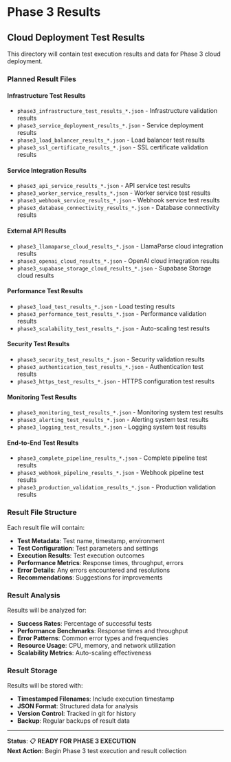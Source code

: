 # Phase 3 Results
## Cloud Deployment Test Results

This directory will contain test execution results and data for Phase 3 cloud deployment.

### Planned Result Files

#### **Infrastructure Test Results**
- `phase3_infrastructure_test_results_*.json` - Infrastructure validation results
- `phase3_service_deployment_results_*.json` - Service deployment results
- `phase3_load_balancer_results_*.json` - Load balancer test results
- `phase3_ssl_certificate_results_*.json` - SSL certificate validation results

#### **Service Integration Results**
- `phase3_api_service_results_*.json` - API service test results
- `phase3_worker_service_results_*.json` - Worker service test results
- `phase3_webhook_service_results_*.json` - Webhook service test results
- `phase3_database_connectivity_results_*.json` - Database connectivity results

#### **External API Results**
- `phase3_llamaparse_cloud_results_*.json` - LlamaParse cloud integration results
- `phase3_openai_cloud_results_*.json` - OpenAI cloud integration results
- `phase3_supabase_storage_cloud_results_*.json` - Supabase Storage cloud results

#### **Performance Test Results**
- `phase3_load_test_results_*.json` - Load testing results
- `phase3_performance_test_results_*.json` - Performance validation results
- `phase3_scalability_test_results_*.json` - Auto-scaling test results

#### **Security Test Results**
- `phase3_security_test_results_*.json` - Security validation results
- `phase3_authentication_test_results_*.json` - Authentication test results
- `phase3_https_test_results_*.json` - HTTPS configuration test results

#### **Monitoring Test Results**
- `phase3_monitoring_test_results_*.json` - Monitoring system test results
- `phase3_alerting_test_results_*.json` - Alerting system test results
- `phase3_logging_test_results_*.json` - Logging system test results

#### **End-to-End Test Results**
- `phase3_complete_pipeline_results_*.json` - Complete pipeline test results
- `phase3_webhook_pipeline_results_*.json` - Webhook pipeline test results
- `phase3_production_validation_results_*.json` - Production validation results

### Result File Structure

Each result file will contain:
- **Test Metadata**: Test name, timestamp, environment
- **Test Configuration**: Test parameters and settings
- **Execution Results**: Test execution outcomes
- **Performance Metrics**: Response times, throughput, errors
- **Error Details**: Any errors encountered and resolutions
- **Recommendations**: Suggestions for improvements

### Result Analysis

Results will be analyzed for:
- **Success Rates**: Percentage of successful tests
- **Performance Benchmarks**: Response times and throughput
- **Error Patterns**: Common error types and frequencies
- **Resource Usage**: CPU, memory, and network utilization
- **Scalability Metrics**: Auto-scaling effectiveness

### Result Storage

Results will be stored with:
- **Timestamped Filenames**: Include execution timestamp
- **JSON Format**: Structured data for analysis
- **Version Control**: Tracked in git for history
- **Backup**: Regular backups of result data

---

**Status**: 📋 **READY FOR PHASE 3 EXECUTION**  
**Next Action**: Begin Phase 3 test execution and result collection


